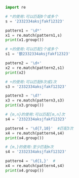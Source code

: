 
<BlogInfo id="20" title="4.重复数量的符号" author="白日梦想猿" pv=0 read_times=0 pre_cost_time=0分28秒 category="正则表达式" tag_list="['正则表达式']" create_time="2020.05.27 17:37:37" update_time="2020.05.27 17:47:19" />

```python
import re

# *的使用:可以匹配0个或多个
s = '2332334aksjfakf12323'

pattern1 = '\d*'
x1 = re.match(pattern1,s)
print(x1.group())

# +的使用:可以匹配1个或多个
s1 = '额2332334aksjfakf12323'

pattern2 = '\d+'
x2 = re.match(pattern2,s1)
print(x2)

# +的使用:可以匹配0次或1次
s3 = '2332334aksjfakf12323'

pattern3 = '\d?'
x3 = re.match(pattern3,s3)
print(x3.group())

# {m,n}的使用:可以匹配[m,n]次
s4 = '2332334aksjfakf12323'

pattern4 = '\d{7,10}'  #匹配3次
x4 = re.match(pattern4,s4)
print(x4.group())

# {m,}的使用:至少匹配m次
s4 = '2332334aksjfakf12323'

pattern4 = '\d{1,}'  #
x4 = re.match(pattern4,s4)
print(x4.group())

```
